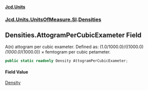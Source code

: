 #### [Jcd.Units](index.md 'index')
### [Jcd.Units.UnitsOfMeasure.SI](Jcd.Units.UnitsOfMeasure.SI.md 'Jcd.Units.UnitsOfMeasure.SI').[Densities](Densities.md 'Jcd.Units.UnitsOfMeasure.SI.Densities')

## Densities.AttogramPerCubicExameter Field

A(n) attogram per cubic exameter. Defined as: (1.0/1000.0)/((1000.0)*(1000.0)*(1000.0)) × femtogram per cubic petameter.

```csharp
public static readonly Density AttogramPerCubicExameter;
```

#### Field Value
[Density](Density.md 'Jcd.Units.UnitTypes.Density')